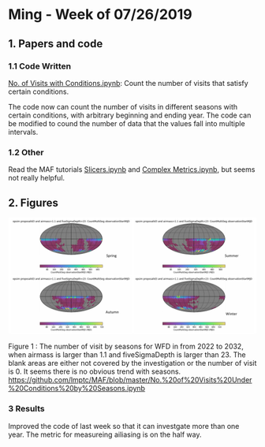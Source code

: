 # Ming - Week of 07/26/2019

## 1. Papers and code

### 1.1 Code Written

[No. of Visits with Conditions.ipynb](https://github.com/lmptc/MAF/blob/master/No.%20of%20Visits%20Under%20Conditions%20by%20Seasons.ipynb): 
Count the number of visits that satisfy certain conditions.

The code now can count the number of visits in different seasons with certain conditions, with arbitrary beginning and ending year. 
The code can be modified to cound the number of data that the values fall into multiple intervals. 

### 1.2 Other 

Read the MAF tutorials [Slicers.ipynb](https://github.com/LSST-nonproject/sims_maf_contrib/blob/master/tutorials/Slicers.ipynb) and
[Complex Metrics.ipynb](https://github.com/LSST-nonproject/sims_maf_contrib/blob/master/tutorials/Complex%20Metrics.ipynb), but seems
not really helpful.

## 2. Figures

![](https://github.com/lmptc/WeeklyReport/blob/master/Images/0726.png?raw=true)

Figure 1 : The number of visit by seasons for WFD in from 2022 to 2032, when airmass is larger than 1.1 and 
fiveSigmaDepth is larger than 23. The blank areas are either not covered by the investigation or the number of visit is 0. It seems
there is no obvious trend with seasons. 
https://github.com/lmptc/MAF/blob/master/No.%20of%20Visits%20Under%20Conditions%20by%20Seasons.ipynb

### 3 Results

Improved the code of last week so that it can investgate more than one year. The metric for measureing ailiasing is on the half way.
